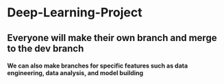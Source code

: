 # Deep-Learning-Project

## Everyone will make their own branch and merge to the dev branch

#### We can also make branches for specific features such as data engineering, data analysis, and model building


